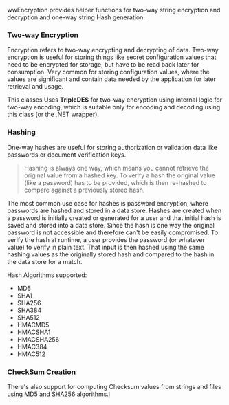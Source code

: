 ﻿wwEncryption provides helper functions for two-way string encryption and decryption and one-way string Hash generation.

### Two-way Encryption
Encryption refers to two-way encrypting and decrypting of data. Two-way encryption is useful for storing things like secret configuration values that need to be encrypted for storage, but have to be read back later for consumption. Very common for storing configuration values, where the values are significant and contain data needed by the application for later retrieval and usage. 

This classes Uses **TripleDES** for two-way encryption using internal logic for two-way encoding, which is suitable only for encoding and decoding using this class (or the .NET wrapper).

### Hashing
One-way hashes are useful for storing authorization or validation data like passwords or document verification keys. 

> Hashing is always one way, which means you cannot retrieve the original value from a hashed key. To verify a hash the original value (like a password) has to be provided, which is then re-hashed to compare against a previously stored hash.

The most common use case for hashes is password encryption, where passwords are hashed and stored in a data store. Hashes are created when a password is initially created or generated for a user and that initial hash is saved and stored into a data store. Since the hash is one way the original password is not accessible and therefore can't be easily compromised.  To verify the hash at runtime, a user provides the password (or whatever value) to verify in plain text. That input is then hashed using the same hashing values as the originally stored hash and compared to the hash in the data store for a match.


Hash Algorithms supported:

* MD5
* SHA1
* SHA256
* SHA384
* SHA512
* HMACMD5
* HMACSHA1
* HMACSHA256
* HMAC384
* HMAC512

### CheckSum Creation
There's also support for computing Checksum values from strings and files using MD5 and SHA256 algorithms.l